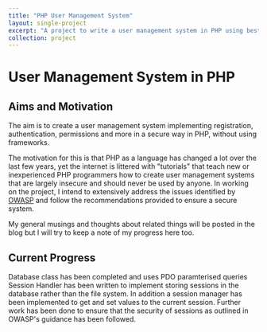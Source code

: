 ```yaml
---
title: "PHP User Management System"
layout: single-project
excerpt: "A project to write a user management system in PHP using best practices"
collection: project
---
```


# User Management System in PHP

## Aims and Motivation

The aim is to create a user management system implementing registration, authentication, permissions and more in a secure way in PHP, without using frameworks.

The motivation for this is that PHP as a language has changed a lot over the last few years, yet the internet is littered with "tutorials" that teach new or inexperienced PHP programmers how to create user management systems that are largely insecure and should never be used by anyone. 
In working on the project, I intend to extensively address the issues identified by [OWASP](https://www.owasp.org) and follow the recommendations provided to ensure a secure system. 

My general musings and thoughts about related things will be posted in the blog but I will try to keep a note of my progress here too.

## Current Progress

Database class has been completed and uses PDO paramterised queries
Session Handler has been written to implement storing sessions in the database rather than the file system. In addition a session manager has been implemented to get and set values to the current session. Further work has been done to ensure that the security of sessions as outlined in OWASP's guidance has been followed.